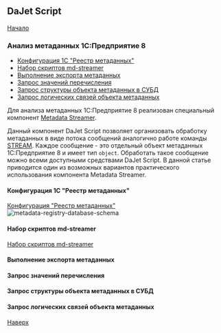 ## DaJet Script

[Начало](https://github.com/zhichkin/dajet/tree/main/doc/dajet-script/README.md)

### Анализ метаданных 1С:Предприятие 8

- [Конфигурация 1С "Реестр метаданных"](#конфигурация-1С-реестр-метаданных)
- [Набор скриптов md-streamer](#набор-скриптов-md-streamer)
- [Выполнение экспорта метаданных](#выполнение-экспорта-метаданных)
- [Запрос значений перечисления](#запрос-значений-перечисления)
- [Запрос структуры объекта метаданных в СУБД](#запрос-структуры-объекта-метаданных-в-СУБД)
- [Запрос логических связей объекта метаданных](#запрос-логических-связей-объекта-метаданных)

Для анализа метаданных 1С:Предприятие 8 реализован специальный компонент [Metadata Streamer](https://github.com/zhichkin/dajet/blob/main/src/dajet-runtime/extensions/MetadataStreamer.cs).

Данный компонент DaJet Script позволяет организовать обработку метаданных в виде потока сообщений аналогично работе команды [STREAM](https://github.com/zhichkin/dajet/blob/main/doc/dajet-script/databases/stream/README.md). Каждое сообщение - это отдельный объект метаданных 1С:Предприятие 8 и имеет тип ```object```. Обработать такое сообщение можно всеми доступными средствами DaJet Script. В данной статье приводится один из возможных вариантов практического использования компонента Metadata Streamer.

#### Конфигурация 1С "Реестр метаданных"

[Конфигурация "Реестр метаданных"](https://github.com/zhichkin/dajet/tree/main/1c)
![metadata-registry-database-schema](https://github.com/zhichkin/dajet/blob/main/1c/metadata-registry-database-schema.png)



#### Набор скриптов md-streamer

[Набор скриптов md-streamer](https://github.com/zhichkin/dajet/tree/main/1c/md-streamer)

#### Выполнение экспорта метаданных

#### Запрос значений перечисления

#### Запрос структуры объекта метаданных в СУБД

#### Запрос логических связей объекта метаданных

[Наверх](#анализ-метаданных-1спредприятие-8)
